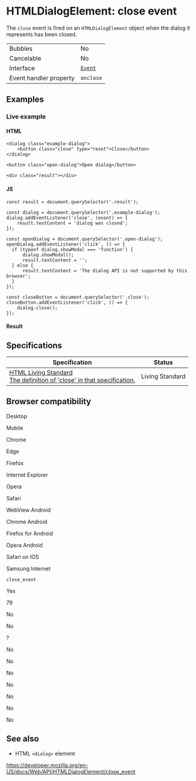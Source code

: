 HTMLDialogElement: close event
==============================

The `close` event is fired on an `HTMLDialogElement` object when the dialog it represents has been closed.

<table><tbody><tr class="odd"><td>Bubbles</td><td>No</td></tr><tr class="even"><td>Cancelable</td><td>No</td></tr><tr class="odd"><td>Interface</td><td><a href="../event"><code>Event</code></a></td></tr><tr class="even"><td>Event handler property</td><td><code>onclose</code></td></tr></tbody></table>

Examples
--------

### Live example

#### HTML

    <dialog class="example-dialog">
        <button class="close" type="reset">Close</button>
    </dialog>

    <button class="open-dialog">Open dialog</button>

    <div class="result"></div>

#### JS

    const result = document.querySelector('.result');

    const dialog = document.querySelector('.example-dialog');
    dialog.addEventListener('close', (event) => {
        result.textContent = 'dialog was closed';
    });

    const openDialog = document.querySelector('.open-dialog');
    openDialog.addEventListener('click', () => {
      if (typeof dialog.showModal === 'function') {
          dialog.showModal();
          result.textContent = '';
      } else {
          result.textContent = 'The dialog API is not supported by this browser';
      }
    });

    const closeButton = document.querySelector('.close');
    closeButton.addEventListener('click', () => {
        dialog.close();
    });

#### Result

Specifications
--------------

<table><thead><tr class="header"><th>Specification</th><th>Status</th></tr></thead><tbody><tr class="odd"><td><a href="https://html.spec.whatwg.org/multipage/indices.html#event-close">HTML Living Standard<br />
<span class="small">The definition of 'close' in that specification.</span></a></td><td><span class="spec-living">Living Standard</span></td></tr></tbody></table>

Browser compatibility
---------------------

Desktop

Mobile

Chrome

Edge

Firefox

Internet Explorer

Opera

Safari

WebView Android

Chrome Android

Firefox for Android

Opera Android

Safari on IOS

Samsung Internet

`close_event`

Yes

79

No

No

?

No

No

No

No

No

No

No

See also
--------

-   HTML `<dialog>` element

<a href="https://developer.mozilla.org/en-US/docs/Web/API/HTMLDialogElement/close_event" class="_attribution-link">https://developer.mozilla.org/en-US/docs/Web/API/HTMLDialogElement/close_event</a>
